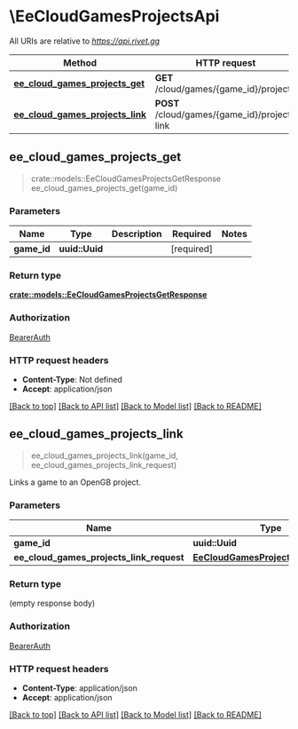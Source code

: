 # \EeCloudGamesProjectsApi

All URIs are relative to *https://api.rivet.gg*

Method | HTTP request | Description
------------- | ------------- | -------------
[**ee_cloud_games_projects_get**](EeCloudGamesProjectsApi.md#ee_cloud_games_projects_get) | **GET** /cloud/games/{game_id}/project | 
[**ee_cloud_games_projects_link**](EeCloudGamesProjectsApi.md#ee_cloud_games_projects_link) | **POST** /cloud/games/{game_id}/project-link | 



## ee_cloud_games_projects_get

> crate::models::EeCloudGamesProjectsGetResponse ee_cloud_games_projects_get(game_id)


### Parameters


Name | Type | Description  | Required | Notes
------------- | ------------- | ------------- | ------------- | -------------
**game_id** | **uuid::Uuid** |  | [required] |

### Return type

[**crate::models::EeCloudGamesProjectsGetResponse**](EeCloudGamesProjectsGetResponse.md)

### Authorization

[BearerAuth](../README.md#BearerAuth)

### HTTP request headers

- **Content-Type**: Not defined
- **Accept**: application/json

[[Back to top]](#) [[Back to API list]](../README.md#documentation-for-api-endpoints) [[Back to Model list]](../README.md#documentation-for-models) [[Back to README]](../README.md)


## ee_cloud_games_projects_link

> ee_cloud_games_projects_link(game_id, ee_cloud_games_projects_link_request)


Links a game to an OpenGB project.

### Parameters


Name | Type | Description  | Required | Notes
------------- | ------------- | ------------- | ------------- | -------------
**game_id** | **uuid::Uuid** |  | [required] |
**ee_cloud_games_projects_link_request** | [**EeCloudGamesProjectsLinkRequest**](EeCloudGamesProjectsLinkRequest.md) |  | [required] |

### Return type

 (empty response body)

### Authorization

[BearerAuth](../README.md#BearerAuth)

### HTTP request headers

- **Content-Type**: application/json
- **Accept**: application/json

[[Back to top]](#) [[Back to API list]](../README.md#documentation-for-api-endpoints) [[Back to Model list]](../README.md#documentation-for-models) [[Back to README]](../README.md)


